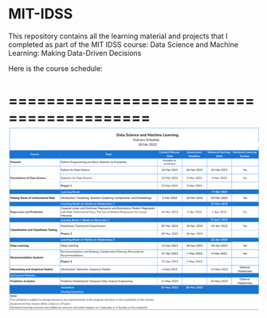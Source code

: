 # MIT-IDSS
This repository contains all the learning material and projects that I completed as part of the MIT IDSS course:
Data Science and Machine Learning: Making Data-Driven Decisions  

Here is the course schedule:

=========================================
![Course Schedule: ](https://github.com/ilearnmachines/MIT-IDSS/blob/main/00_Delivery_Schedule/Screenshot%202023-03-12%20121656.png)
=========================================

